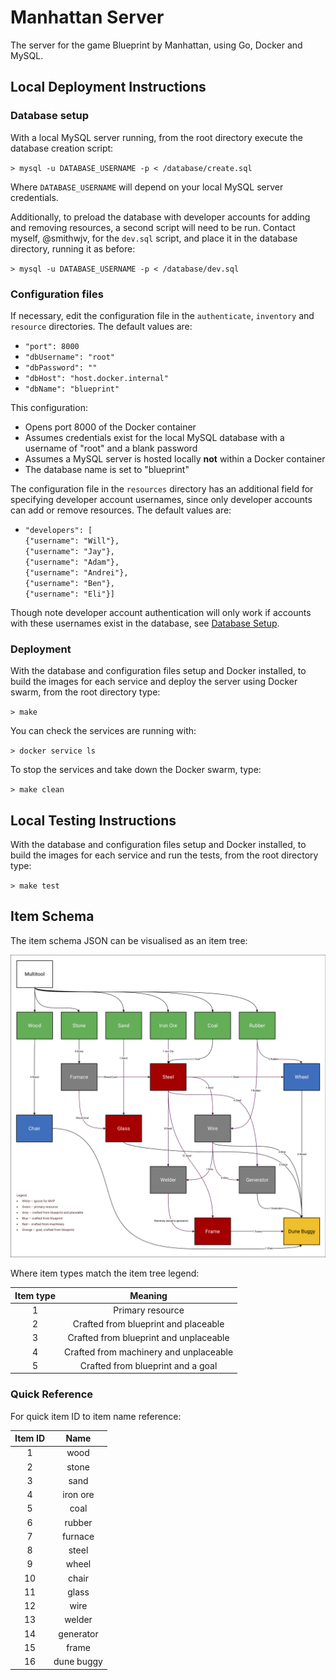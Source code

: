 # Manhattan Server

The server for the game Blueprint by Manhattan, using Go, Docker and MySQL.

## Local Deployment Instructions

### Database setup

With a local MySQL server running, from the root directory execute the database creation script:

`> mysql -u DATABASE_USERNAME -p < /database/create.sql`

Where `DATABASE_USERNAME` will depend on your local MySQL server credentials.

Additionally, to preload the database with developer accounts for adding and removing resources, a second script will need to be run. Contact myself, @smithwjv, for the `dev.sql` script, and place it in the database directory, running it as before:

`> mysql -u DATABASE_USERNAME -p < /database/dev.sql`

### Configuration files

If necessary, edit the configuration file in the `authenticate`, `inventory` and `resource` directories. The default values are:

* `"port": 8000`
* `"dbUsername": "root"`
* `"dbPassword": ""`
* `"dbHost": "host.docker.internal"`
* `"dbName": "blueprint"`

This configuration:
* Opens port 8000 of the Docker container
* Assumes credentials exist for the local MySQL database with a username of "root" and a blank password
* Assumes a MySQL server is hosted locally **not** within a Docker container
* The database name is set to "blueprint"

The configuration file in the `resources` directory has an additional field for specifying developer account usernames, since only developer accounts can add or remove resources. The default values are:

* `"developers": [`<br>
    `{"username": "Will"},`<br>
    `{"username": "Jay"},`<br>
    `{"username": "Adam"},`<br>
    `{"username": "Andrei"},`<br>
    `{"username": "Ben"},`<br>
    `{"username": "Eli"}]`<br>

Though note developer account authentication will only work if accounts with these usernames exist in the database, see [Database Setup](#database-setup).

### Deployment

With the database and configuration files setup and Docker installed, to build the images for each service and deploy the server using Docker swarm, from the root directory type:

`> make`

You can check the services are running with:

`> docker service ls`

To stop the services and take down the Docker swarm, type:

`> make clean`

## Local Testing Instructions

With the database and configuration files setup and Docker installed, to build the images for each service and run the tests, from the root directory type:

`> make test`

## Item Schema

The item schema JSON can be visualised as an item tree:

![Item tree image has not loaded.](schemas/images/item_tree.jpg "Item tree")

Where item types match the item tree legend:

| Item type |                 Meaning                |
|:---------:|:--------------------------------------:|
|     1     |            Primary resource            |
|     2     |  Crafted from blueprint and placeable  |
|     3     | Crafted from blueprint and unplaceable |
|     4     | Crafted from machinery and unplaceable |
|     5     |    Crafted from blueprint and a goal   |

### Quick Reference

For quick item ID to item name reference:

| Item ID |    Name    |
|:-------:|:----------:|
|    1    |    wood    |
|    2    |    stone   |
|    3    |    sand    |
|    4    |  iron ore  |
|    5    |    coal    |
|    6    |   rubber   |
|    7    |   furnace  |
|    8    |    steel   |
|    9    |    wheel   |
|    10   |    chair   |
|    11   |    glass   |
|    12   |    wire    |
|    13   |   welder   |
|    14   |  generator |
|    15   |    frame   |
|    16   | dune buggy |
